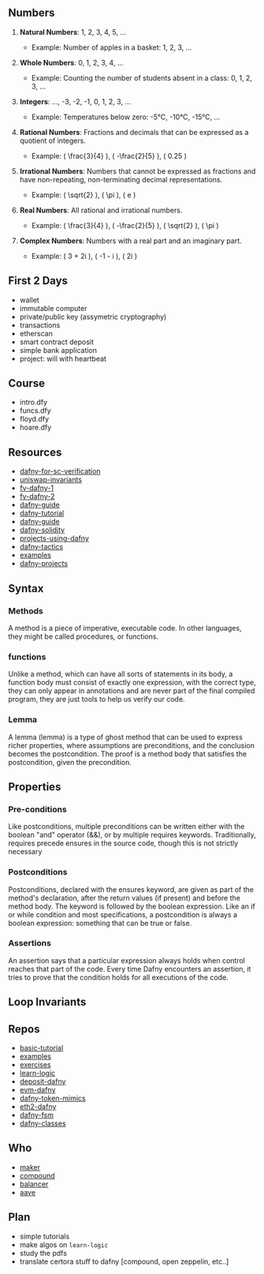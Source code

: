 


## Numbers


1. **Natural Numbers**: 1, 2, 3, 4, 5, ...
   - Example: Number of apples in a basket: 1, 2, 3, ...

2. **Whole Numbers**: 0, 1, 2, 3, 4, ...
   - Example: Counting the number of students absent in a class: 0, 1, 2, 3, ...

3. **Integers**: ..., -3, -2, -1, 0, 1, 2, 3, ...
   - Example: Temperatures below zero: -5°C, -10°C, -15°C, ...

4. **Rational Numbers**: Fractions and decimals that can be expressed as a quotient of integers.
   - Example: \( \frac{3}{4} \), \( -\frac{2}{5} \), \( 0.25 \)

5. **Irrational Numbers**: Numbers that cannot be expressed as fractions and have non-repeating, non-terminating decimal representations.
   - Example: \( \sqrt{2} \), \( \pi \), \( e \)

6. **Real Numbers**: All rational and irrational numbers.
   - Example: \( \frac{3}{4} \), \( -\frac{2}{5} \), \( \sqrt{2} \), \( \pi \)

7. **Complex Numbers**: Numbers with a real part and an imaginary part.
   - Example: \( 3 + 2i \), \( -1 - i \), \( 2i \)


## First 2 Days

- wallet
- immutable computer
- private/public key (assymetric cryptography)
- transactions
- etherscan
- smart contract deposit
- simple bank application
- project: will with heartbeat


## Course


- intro.dfy
- funcs.dfy
- floyd.dfy
- hoare.dfy




## Resources


* [dafny-for-sc-verification](https://www.researchgate.net/publication/362544569_Deductive_Verification_of_Smart_Contracts_with_Dafny)
* [uniswap-invariants](https://medium.com/blockapex/uniswap-v3-liquidity-and-invariants-101-cb956816d62d)
* [fv-dafny-1](https://www.youtube.com/watch?v=k9fwDxZP-0Y)
* [fv-dafny-2](https://www.youtube.com/watch?v=tBNV5LoXlDY)
* [dafny-guide](https://ece.uwaterloo.ca/~agurfink/stqam/rise4fun-Dafny/)
* [dafny-tutorial](https://github.com/bor0/dafny-tutorial)
* [dafny-guide](http://dafny.org/dafny/OnlineTutorial/guide.html)
* [dafny-solidity](https://www.youtube.com/watch?v=k9fwDxZP-0Y)
* [projects-using-dafny](https://github.com/ConsenSys/projects-using-dafny/blob/main/list.md)
* [dafny-tactics](https://link.springer.com/chapter/10.1007/978-3-662-49674-9_3)
* [examples](https://codeberg.org/mathprocessing/learning-dafny/src/branch/master/src)
* [dafny-projects](https://github.com/blockchain-audit/dafny-projects/tree/main)


## Syntax

### Methods

A method is a piece of imperative, executable code. In other languages, they might be called procedures, or functions.


### functions

Unlike a method, which can have all sorts of statements in its body, a function body must consist of exactly one expression, with the correct type, they can only appear in annotations and are never part of the final compiled program, they are just tools to help us verify our code.

### Lemma

A lemma (lemma) is a type of ghost method that can be used to express richer properties, where assumptions are preconditions, and the conclusion becomes the postcondition. The proof is a method body that satisfies the
postcondition, given the precondition.


## Properties

### Pre-conditions
Like postconditions, multiple preconditions can be written either with the boolean "and" operator (&&), or by multiple requires keywords. Traditionally, requires precede ensures in the source code, though this is not strictly necessary

### Postconditions

Postconditions, declared with the ensures keyword, are given as part of the method's declaration, after the return values (if present) and before the method body. The keyword is followed by the boolean expression. Like an if or while condition and most specifications, a postcondition is always a boolean expression: something that can be true or false.

### Assertions

An assertion says that a particular expression always holds when control reaches that part of the code. Every time Dafny encounters an assertion, it tries to prove that the condition holds for all executions of the code.


## Loop Invariants


## Repos
* [basic-tutorial](https://github.com/dafny-lang/dafny/blob/master/docs/OnlineTutorial/guide.md)
* [examples](https://github.com/dafny-lang/dafny/tree/master/Test/hofs)
* [exercises](https://github.com/zhuzilin/dafny-exercises)
* [learn-logic](https://github.com/matiashrnndz/programming-logic-with-dafny)
* [deposit-dafny](https://github.com/ConsenSys/deposit-sc-dafny)
* [evm-dafny](https://github.com/ConsenSys/evm-dafny)
* [dafny-token-mimics](https://github.com/ConsenSys/dafny-sc-fmics)
* [eth2-dafny](https://github.com/ConsenSys/eth2.0-dafny)
* [dafny-fsm](https://github.com/microsoft/Ironclad)
* [dafny-classes](https://www.cse.unsw.edu.au/~anymeyer/2011/lectures/)


## Who

* [maker](https://github.com/makerdao/dss/tree/certora-v1.2/certora)
* [compound](https://github.com/compound-finance/compound-protocol/tree/master/spec/certora)
* [balancer](https://medium.com/certora/formal-verification-helps-finding-insolvency-bugs-balancer-v2-bug-report-1f53ee7dd4d0)
* [aave](https://github.com/aave/aave-v3-core/tree/master/certora)


## Plan


* simple tutorials
* make algos on `learn-logic`
* study the pdfs
* translate certora stuff to dafny  [compound, open zeppelin, etc..]

